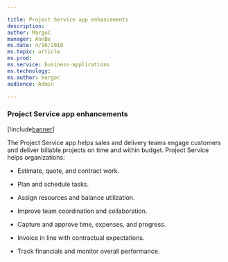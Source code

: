 ```yaml
---

title: Project Service app enhancements
description: 
author: MargoC
manager: AnnBe
ms.date: 4/16/2018
ms.topic: article
ms.prod: 
ms.service: business-applications
ms.technology: 
ms.author: margoc
audience: Admin

---
```

### Project Service app enhancements

[!include[banner](../../includes/banner.md)]




The Project Service app helps sales and delivery teams engage customers and
deliver billable projects on time and within budget. Project Service helps
organizations:

-   Estimate, quote, and contract work.

-   Plan and schedule tasks.

-   Assign resources and balance utilization.

-   Improve team coordination and collaboration.

-   Capture and approve time, expenses, and progress.

-   Invoice in line with contractual expectations.

-   Track financials and monitor overall performance.
